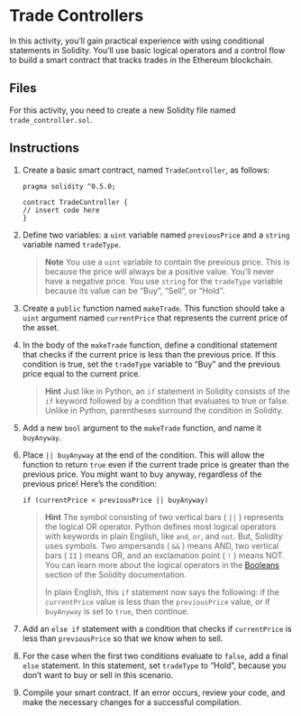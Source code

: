 # Trade Controllers

In this activity, you’ll gain practical experience with using conditional statements in Solidity. You’ll use basic logical operators and a control flow to build a smart contract that tracks trades in the Ethereum blockchain.

## Files

For this activity, you need to create a new Solidity file named `trade_controller.sol`.

## Instructions

1. Create a basic smart contract, named `TradeController`, as follows:

    ```Solidity
    pragma solidity ^0.5.0;

    contract TradeController {
    // insert code here
    }
    ```

2. Define two variables: a `uint` variable named `previousPrice` and a `string` variable named `tradeType`.

    > **Note** You use a `uint` variable to contain the previous price. This is because the price will always be a positive value. You’ll never have a negative price. You use `string` for the `tradeType` variable because its value can be “Buy”, “Sell”, or “Hold”.

3. Create a `public` function named `makeTrade`. This function should take a `uint` argument named `currentPrice` that represents the current price of the asset.

4. In the body of the `makeTrade` function, define a conditional statement that checks if the current price is less than the previous price. If this condition is true, set the `tradeType` variable to “Buy” and the previous price equal to the current price.

    > **Hint** Just like in Python, an `if` statement in Solidity consists of the `if` keyword followed by a condition that evaluates to true or false. Unlike in Python, parentheses surround the condition in Solidity.

5. Add a new `bool` argument to the `makeTrade` function, and name it `buyAnyway`.

6. Place `|| buyAnyway` at the end of the condition. This will allow the function to return `true` even if the current trade price is greater than the previous price. You might want to buy anyway, regardless of the previous price! Here’s the condition:

    ```solidity
    if (currentPrice < previousPrice || buyAnyway)
    ```

    > **Hint** The symbol consisting of two vertical bars ( `||` ) represents the logical OR operator. Python defines most logical operators with keywords in plain English, like `and`, `or`, and `not`. But, Solidity uses symbols. Two ampersands ( `&&` ) means AND, two vertical bars ( `II` ) means OR, and an exclamation point ( `!` ) means NOT. You can learn more about the logical operators in the [Booleans](https://docs.soliditylang.org/en/v0.5.0/types.html#booleans) section of the Solidity documentation.
    >
    > In plain English, this `if` statement now says the following: if the `currentPrice` value is less than the `previousPrice` value, or if `buyAnyway` is set to `true`, then continue.

7. Add an `else if` statement with a condition that checks if `currentPrice` is less than `previousPrice` so that we know when to sell.

8. For the case when the first two conditions evaluate to `false`, add a final `else` statement. In this statement, set `tradeType` to “Hold”, because you don’t want to buy or sell in this scenario.

9. Compile your smart contract. If an error occurs, review your code, and make the necessary changes for a successful compilation.
